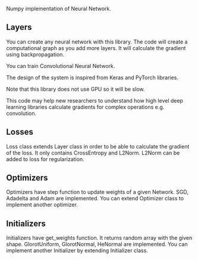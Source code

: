 Numpy implementation of Neural Network.
## Layers
You can create any neural network with this library. The code will create a computational graph as you add more layers. It will calculate the gradient using backpropagation.

You can train Convolutional Neural Network.

The design of the system is inspired from Keras and PyTorch libraries.

Note that this library does not use GPU so it will be slow.

This code may help new researchers to understand how high level deep learning libraries calculate gradients for complex operations e.g. convolution.

## Losses
Loss class extends Layer class in order to be able to calculate the gradient of the loss. It only contains CrossEntropy and L2Norm. L2Norm can be added to loss for regularization.

## Optimizers
Optimizers have step function to update weights of a given Network. SGD, Adadelta and Adam are implemented. You can extend Optimizer class to implement another optimizer.

## Initializers
Initializers have get_weights function. It returns random array with the given shape. GlorotUniform, GlorotNormal, HeNormal are implemented. You can implement another Initializer by extending Initializer class.
